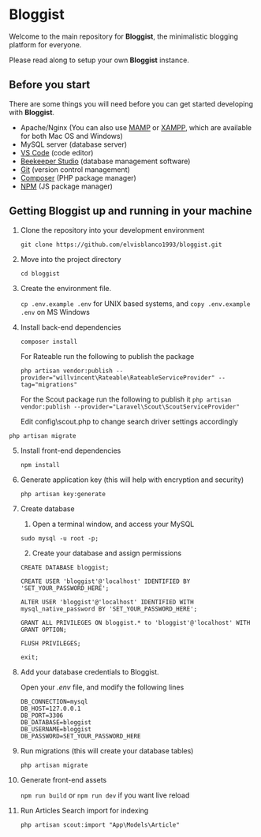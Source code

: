# Bloggist
Welcome to the main repository for **Bloggist**, the minimalistic blogging platform for everyone.

Please read along to setup your own **Bloggist** instance.

## Before you start
There are some things you will need before you can get started developing with **Bloggist**.

- Apache/Nginx (You can also use [MAMP][mamp] or [XAMPP][xampp], which are available for both Mac OS and Windows)
- MySQL server (database server)
- [VS Code][vscode] (code editor)
- [Beekeeper Studio][beekeeper] (database management software)
- [Git][git] (version control management)
- [Composer][composer] (PHP package manager)
- [NPM][npm] (JS package manager)

[beekeeper]: https://www.beekeeperstudio.io/get
[vscode]: https://code.visualstudio.com/Download
[git]: https://git-scm.com/downloads
[composer]: https://getcomposer.org/download/
[npm]: https://nodejs.org/en/
[mamp]: https://www.mamp.info
[xampp]: https://www.apachefriends.org/

## Getting **Bloggist** up and running in your machine

1. Clone the repository into your development environment

    ```git clone https://github.com/elvisblanco1993/bloggist.git```

2. Move into the project directory

    ```cd bloggist```

3. Create the environment file.

    ```cp .env.example .env``` for UNIX based systems, and ```copy .env.example .env``` on MS Windows

4. Install back-end dependencies

    ```composer install```
    
   For Rateable run the following to publish the package

   ```php artisan vendor:publish --provider="willvincent\Rateable\RateableServiceProvider" --tag="migrations"```

   For the Scout package run the following to publish it
   ```php artisan vendor:publish --provider="Laravel\Scout\ScoutServiceProvider"```

   Edit config\scout.php to change search driver settings accordingly

```php artisan migrate```

5. Install front-end dependencies

    ```npm install```

6. Generate application key (this will help with encryption and security)

    ```php artisan key:generate```

7. Create database

    1. Open a terminal window, and access your MySQL

    ```sudo mysql -u root -p;```

    2. Create your database and assign permissions

    ```CREATE DATABASE bloggist;```

    ```CREATE USER 'bloggist'@'localhost' IDENTIFIED BY 'SET_YOUR_PASSWORD_HERE';```

    ```ALTER USER 'bloggist'@'localhost' IDENTIFIED WITH mysql_native_password BY 'SET_YOUR_PASSWORD_HERE';```

    ```GRANT ALL PRIVILEGES ON bloggist.* to 'bloggist'@'localhost' WITH GRANT OPTION;```

    ```FLUSH PRIVILEGES;```

    ```exit;```

 8. Add your database credentials to Bloggist.

    Open your *.env* file, and modify the following lines

    ```
    DB_CONNECTION=mysql
    DB_HOST=127.0.0.1
    DB_PORT=3306
    DB_DATABASE=bloggist
    DB_USERNAME=bloggist
    DB_PASSWORD=SET_YOUR_PASSWORD_HERE
    ```
9. Run migrations (this will create your database tables)

    ```php artisan migrate```
    
10. Generate front-end assets

    ```npm run build``` or ```npm run dev``` if you want live reload

11. Run Articles Search import for indexing

    ```php artisan scout:import "App\Models\Article"```
